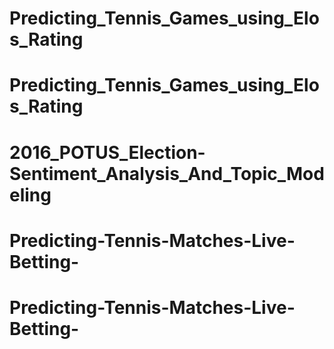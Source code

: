 # Predicting_Tennis_Games_using_Elos_Rating
# Predicting_Tennis_Games_using_Elos_Rating
# 2016_POTUS_Election-Sentiment_Analysis_And_Topic_Modeling
# Predicting-Tennis-Matches-Live-Betting-
# Predicting-Tennis-Matches-Live-Betting-
